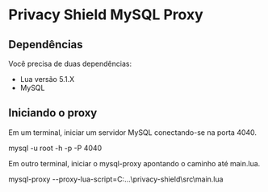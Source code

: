 # Privacy Shield MySQL Proxy

## Dependências

Você precisa de duas dependências:
* Lua versão 5.1.X
* MySQL

## Iniciando o proxy

Em um terminal, iniciar um servidor MySQL conectando-se na porta 4040.

mysql -u root -h -p -P 4040

Em outro terminal, iniciar o mysql-proxy apontando o caminho até main.lua.

mysql-proxy --proxy-lua-script=C:\...\privacy-shield\src\main.lua

